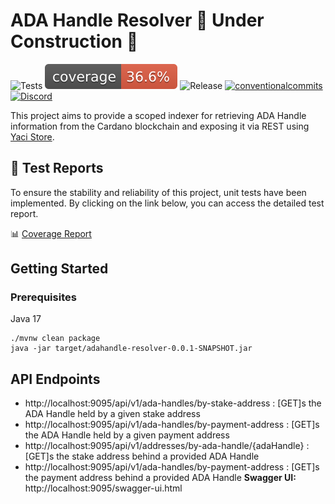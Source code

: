 # ADA Handle Resolver 🚧️ Under Construction 🚧️

<p align="left">
<img alt="Tests" src="https://github.com/cardano-foundation/adahandle-resolver/actions/workflows/tests.yaml/badge.svg" />
<img alt="Coverage" src="https://github.com/cardano-foundation/adahandle-resolver/blob/gh-pages/badges/jacoco.svg?raw=true" />
<img alt="Release" src="https://github.com/cardano-foundation/adahandle-resolver/actions/workflows/release.yaml/badge.svg?branch=main" />
<a href="https://conventionalcommits.org"><img alt="conventionalcommits" src="https://img.shields.io/badge/Conventional%20Commits-1.0.0-%23FE5196?logo=conventionalcommits" /></a>
<a href="https://discord.gg/4WVNHgQ7bP"><img alt="Discord" src="https://img.shields.io/discord/1022471509173882950"></a>
</p>

This project aims to provide a scoped indexer for retrieving ADA Handle information from the Cardano blockchain 
and exposing it via REST using [Yaci Store](https://github.com/bloxbean/yaci-store).

## 🧪 Test Reports

To ensure the stability and reliability of this project, unit tests have been implemented. By clicking on the link below, you can access the detailed test report.

📊 [Coverage Report](https://cardano-foundation.github.io/cf-ledger-consumer/coverage-report/)

## Getting Started

### Prerequisites

Java 17

```
./mvnw clean package
java -jar target/adahandle-resolver-0.0.1-SNAPSHOT.jar
```

## API Endpoints

- http://localhost:9095/api/v1/ada-handles/by-stake-address : [GET]s the ADA Handle held by a given stake address
- http://localhost:9095/api/v1/ada-handles/by-payment-address : [GET]s the ADA Handle held by a given payment address
- http://localhost:9095/api/v1/addresses/by-ada-handle/{adaHandle} : [GET]s the stake address behind a provided ADA Handle
- http://localhost:9095/api/v1/ada-handles/by-payment-address : [GET]s the payment address behind a provided ADA Handle
**Swagger UI:**  http://localhost:9095/swagger-ui.html